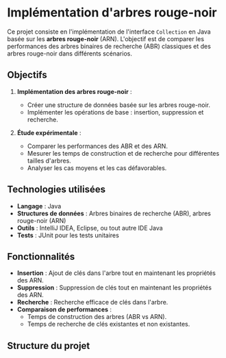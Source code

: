 # Implémentation d'arbres rouge-noir

Ce projet consiste en l'implémentation de l'interface `Collection` en Java basée sur les **arbres rouge-noir** (ARN). L'objectif est de comparer les performances des arbres binaires de recherche (ABR) classiques et des arbres rouge-noir dans différents scénarios.

## Objectifs

1. **Implémentation des arbres rouge-noir** :
   - Créer une structure de données basée sur les arbres rouge-noir.
   - Implémenter les opérations de base : insertion, suppression et recherche.

2. **Étude expérimentale** :
   - Comparer les performances des ABR et des ARN.
   - Mesurer les temps de construction et de recherche pour différentes tailles d'arbres.
   - Analyser les cas moyens et les cas défavorables.

## Technologies utilisées

- **Langage** : Java
- **Structures de données** : Arbres binaires de recherche (ABR), arbres rouge-noir (ARN)
- **Outils** : IntelliJ IDEA, Eclipse, ou tout autre IDE Java
- **Tests** : JUnit pour les tests unitaires

## Fonctionnalités

- **Insertion** : Ajout de clés dans l'arbre tout en maintenant les propriétés des ARN.
- **Suppression** : Suppression de clés tout en maintenant les propriétés des ARN.
- **Recherche** : Recherche efficace de clés dans l'arbre.
- **Comparaison de performances** :
  - Temps de construction des arbres (ABR vs ARN).
  - Temps de recherche de clés existantes et non existantes.

## Structure du projet
